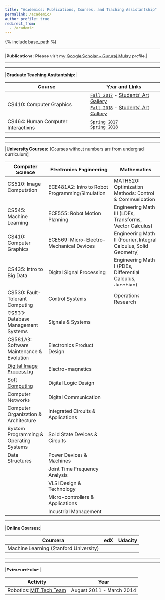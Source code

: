 ```yaml
---
title: "Academics: Publications, Courses, and Teaching Assistantship"
permalink: /academic/
author_profile: true
redirect_from:
  - /academic
---
```


{% include base_path %}

*****************

|**Publications:** Please visit my [Google Scholar - Gururaj Mulay](https://scholar.google.com/citations?user=O3IPYzIAAAAJ&hl=en) profile.|


*****************

*****************


|**Graduate Teaching Assitantship:**|

| Course | Year and Links |
| ------------- | ------------- |
| CS410: Computer Graphics  | [`Fall 2017`](https://www.cs.colostate.edu/~cs410/yr2017fa/) - [Students' Art Gallery](https://gurumulay.github.io/images/cg/IMG_9389.jpg) <br> [`Fall 2018`](https://www.cs.colostate.edu/~cs410/yr2018fa/) - [Students' Art Gallery](https://gurumulay.github.io/images/500x300.png)      |
| CS464: Human Computer Interactions | [`Spring 2017`](https://www.cs.colostate.edu/~cs464/yr2017sp/) <br> [`Spring 2018`](https://www.cs.colostate.edu/~cs464/yr2018sp/)        |


*****************

*****************


|**University Courses:** (Courses without numbers are from undergrad curriculum)|

| Computer Science | Electronics Engineering  | Mathematics |
| --------- | ------------- | ----- |
| CS510: Image Computation &nbsp; &nbsp; &nbsp; &nbsp; &nbsp;   | ECE481A2: Intro to Robot Programming/Simulation       | MATH520: Optimization Methods: Control & Communication |
| CS545: Machine Learning                                       | ECE555: Robot Motion Planning                         | Engineering Math III (LDEs, Transforms, Vector Calculus)                      |
| CS410: Computer Graphics                                      | ECE569: Micro-Electro-Mechanical Devices              | Engineering Math II (Fourier, Integral Calculus, Solid Geometry)                      |
| CS435: Intro to Big Data                                      | Digital Signal Processing                             | Engineering Math I (PDEs, Differential Calculus, Jacobian)                      |
| CS530: Fault-Tolerant Computing                               | Control Systems                                       | Operations Research            |
| CS533: Database Management Systems                            | Signals & Systems                                     ||
| CS581A3: Software Maintenance & Evolution                     | Electronics Product Design                            ||
| [Digital Image Processing](https://github.com/GuruMulay/digital-image-processing)                                      | Electro-magnetics                                     ||
| [Soft Computing](https://github.com/GuruMulay/soft-computing-and-neural-networks-stuff)                                                | Digital Logic Design                                  ||
| Computer Networks                                             | Digital Communication                                 ||
| Computer Organization & Architecture                          | Integrated Circuits & Applications                    ||
| System Programming & Operating Systems                        | Solid State Devices & Circuits                        ||
| Data Structures                                               | Power Devices & Machines                              ||
|                                                               | Joint Time Frequency Analysis                         ||
|                                                               | VLSI Design & Technology                              ||
|                                                               | Micro-controllers & Applications                      ||
|                                                               | Industrial Management                                 ||


*************************

|**Online Courses:**|

| Coursera | edX  | Udacity |
| --------- | ------------- | -------- |
| Machine Learning (Stanford University)  |  |  |


*****************

*****************


|**Extracurricular:**|

| Activity | Year |
| ------------ | ------------- |
| Robotics: [MIT Tech Team](robocon.in) | August 2011 - March 2014 |




